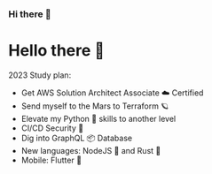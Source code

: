 ### Hi there 👋

<!--
**needsomesl33p/needsomesl33p** is a ✨ _special_ ✨ repository because its `README.md` (this file) appears on your GitHub profile.

Here are some ideas to get you started:

- 🔭 I’m currently working on ...
- 🌱 I’m currently learning ...
- 👯 I’m looking to collaborate on ...
- 🤔 I’m looking for help with ...
- 💬 Ask me about ...
- 📫 How to reach me: ...
- 😄 Pronouns: ...
- ⚡ Fun fact: ...
-->
# Hello there 👋

2023 Study plan:
- Get AWS Solution Architect Associate ☁️ Certified
- Send myself to the Mars to Terraform 🪐
- Elevate my Python 🐍 skills to another level
- CI/CD Security 🔐 
- Dig into GraphQL 📦 Database
- New languages: NodeJS 🌱 and Rust 🦀
- Mobile: Flutter 📱
